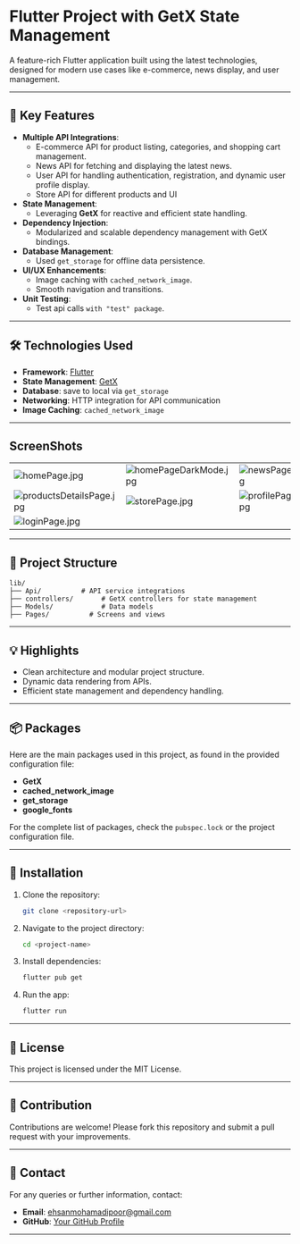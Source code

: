 
# Flutter Project with GetX State Management

A feature-rich Flutter application built using the latest technologies, designed for modern use cases like e-commerce, news display, and user management.

---

## 🚀 Key Features

- **Multiple API Integrations**:
  - E-commerce API for product listing, categories, and shopping cart management.
  - News API for fetching and displaying the latest news.
  - User API for handling authentication, registration, and dynamic user profile display.
  - Store API for different products and UI
- **State Management**:
  - Leveraging **GetX** for reactive and efficient state handling.
- **Dependency Injection**:
  - Modularized and scalable dependency management with GetX bindings.
- **Database Management**:
  - Used `get_storage` for offline data persistence.
- **UI/UX Enhancements**:
  - Image caching with `cached_network_image`.
  - Smooth navigation and transitions.
- **Unit Testing**:
  - Test api calls `with "test" package`.

---

## 🛠️ Technologies Used

- **Framework**: [Flutter](https://flutter.dev/)
- **State Management**: [GetX](https://pub.dev/packages/get)
- **Database**: save to local via `get_storage`
- **Networking**: HTTP integration for API communication
- **Image Caching**: `cached_network_image`

---

## ScreenShots

|                               |                               |                               |
|-------------------------------|-------------------------------|-------------------------------|
| ![homePage.jpg](screenshots/homePage.jpg) | ![homePageDarkMode.jpg](screenshots/homePageDarkMode.jpg) | ![newsPage.jpg](screenshots/newsPage.jpg) |
| ![productsDetailsPage.jpg](screenshots/productsDetailsPage.jpg) | ![storePage.jpg](screenshots/storePage.jpg) | ![profilePage.jpg](screenshots/profilePage.jpg) |
| ![loginPage.jpg](screenshots/loginPage.jpg) |
---

## 📂 Project Structure

```
lib/
├── Api/          # API service integrations
├── controllers/       # GetX controllers for state management
├── Models/            # Data models
├── Pages/          # Screens and views

```

---

## 💡 Highlights

- Clean architecture and modular project structure.
- Dynamic data rendering from APIs.
- Efficient state management and dependency handling.

---

## 📦 Packages

Here are the main packages used in this project, as found in the provided configuration file:

- **GetX**
- **cached_network_image**
- **get_storage**
- **google_fonts**

For the complete list of packages, check the `pubspec.lock` or the project configuration file.

---

## 📖 Installation

1. Clone the repository:
   ```bash
   git clone <repository-url>
   ```
2. Navigate to the project directory:
   ```bash
   cd <project-name>
   ```
3. Install dependencies:
   ```bash
   flutter pub get
   ```
4. Run the app:
   ```bash
   flutter run
   ```

---

## 📜 License

This project is licensed under the MIT License.

---

## 🤝 Contribution

Contributions are welcome! Please fork this repository and submit a pull request with your improvements.

---

## 📧 Contact

For any queries or further information, contact:
- **Email**: ehsanmohamadipoor@gmail.com
- **GitHub**: [Your GitHub Profile](https://github.com/oraclematrix)

---

